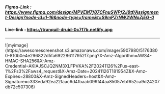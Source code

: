 ##### Figma-Link : https://www.figma.com/design/MPVEM7f87CFnuSWPf2J8tf/Assignment-Design?node-id=1-16&node-type=frame&t=S9mPZrNW2WNoZjEG-0
#### Live-link : https://tranquil-druid-0c7f7b.netlify.app
<hr/>
![myimage](https://awesomescreenshot.s3.amazonaws.com/image/5907980/51763800-810b0e4e296822d5fa692286117952f7.png?X-Amz-Algorithm=AWS4-HMAC-SHA256&X-Amz-Credential=AKIAJSCJQ2NM3XLFPVKA%2F20241126%2Fus-east-1%2Fs3%2Faws4_request&X-Amz-Date=20241126T181954Z&X-Amz-Expires=28800&X-Amz-SignedHeaders=host&X-Amz-Signature=c333eda92ea22faac6d4fbaab099f44aa85057ebf652ca9d24207db72c507306)
